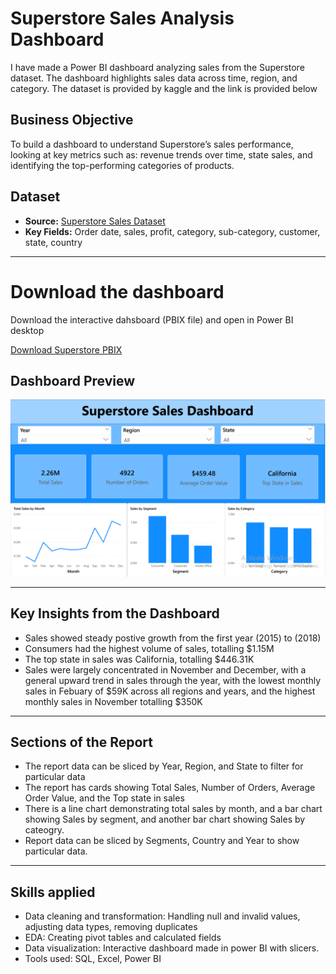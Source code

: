 # Superstore Sales Analysis Dashboard

I have made a Power BI dashboard analyzing sales from the Superstore dataset. The dashboard highlights sales data across time, region, and category. The dataset is provided by kaggle and the link is provided below


## Business Objective

To build a dashboard to understand Superstore’s sales performance, looking at key metrics such as: revenue trends over time, state sales, and identifying the top-performing categories of products.

## Dataset

- **Source:** [Superstore Sales Dataset](https://www.kaggle.com/datasets/vivek468/superstore-dataset-final)  
- **Key Fields:** Order date, sales, profit, category, sub-category, customer, state, country  

---

# Download the dashboard

Download the interactive dahsboard (PBIX file) and open in Power BI desktop

[Download Superstore PBIX](https://drive.google.com/file/d/1dZoRGZSJoCQt2fzbFY27aSEeiwTzevTc/view?usp=drive_link)

## Dashboard Preview

![Dashboard Screenshot](dashboard/dashboard_screenshot.png)

---

## Key Insights from the Dashboard

- Sales showed steady postive growth from the first year (2015) to (2018) 
- Consumers had the highest volume of sales, totalling $1.15M
- The top state in sales was California, totalling $446.31K
- Sales were largely concentrated in November and December, with a general upward trend in sales through the year, with the lowest monthly sales in Febuary of $59K across all regions and years, and the highest monthly sales in November totalling $350K

---
## Sections of the Report

- The report data can be sliced by Year, Region, and State to filter for particular data
- The report has cards showing Total Sales, Number of Orders, Average Order Value, and the Top state in sales
- There is a line chart demonstrating total sales by month, and a bar chart showing Sales by segment, and another bar chart showing Sales by cateogry.
- Report data can be sliced by Segments, Country and Year to show particular data.

---
## Skills applied
- Data cleaning and transformation: Handling null and invalid values, adjusting data types, removing duplicates
- EDA: Creating pivot tables and calculated fields
- Data visualization: Interactive dashboard made in power BI with slicers.
- Tools used: SQL, Excel, Power BI



